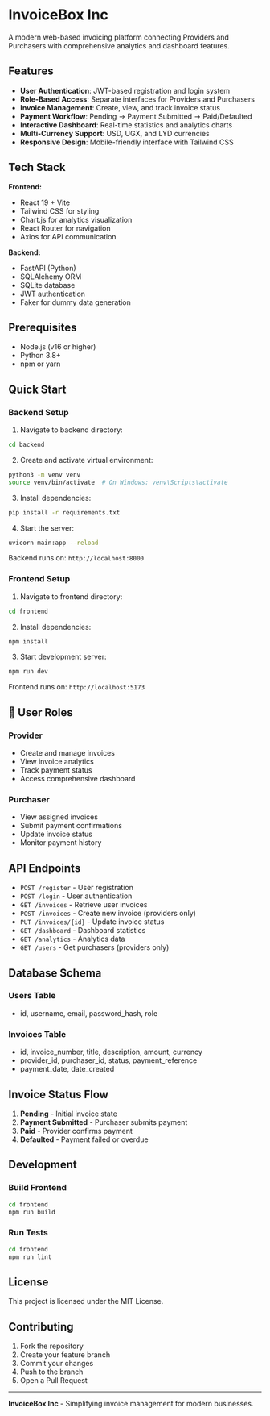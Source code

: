 # InvoiceBox Inc

A modern web-based invoicing platform connecting Providers and Purchasers with comprehensive analytics and dashboard features.

## Features

- **User Authentication**: JWT-based registration and login system
- **Role-Based Access**: Separate interfaces for Providers and Purchasers
- **Invoice Management**: Create, view, and track invoice status
- **Payment Workflow**: Pending → Payment Submitted → Paid/Defaulted
- **Interactive Dashboard**: Real-time statistics and analytics charts
- **Multi-Currency Support**: USD, UGX, and LYD currencies
- **Responsive Design**: Mobile-friendly interface with Tailwind CSS

## Tech Stack

**Frontend:**
- React 19 + Vite
- Tailwind CSS for styling
- Chart.js for analytics visualization
- React Router for navigation
- Axios for API communication

**Backend:**
- FastAPI (Python)
- SQLAlchemy ORM
- SQLite database
- JWT authentication
- Faker for dummy data generation

## Prerequisites

- Node.js (v16 or higher)
- Python 3.8+
- npm or yarn

## Quick Start

### Backend Setup

1. Navigate to backend directory:
```bash
cd backend
```

2. Create and activate virtual environment:
```bash
python3 -m venv venv
source venv/bin/activate  # On Windows: venv\Scripts\activate
```

3. Install dependencies:
```bash
pip install -r requirements.txt
```

4. Start the server:
```bash
uvicorn main:app --reload
```

Backend runs on: `http://localhost:8000`

### Frontend Setup

1. Navigate to frontend directory:
```bash
cd frontend
```

2. Install dependencies:
```bash
npm install
```

3. Start development server:
```bash
npm run dev
```

Frontend runs on: `http://localhost:5173`

## 👥 User Roles

### Provider
- Create and manage invoices
- View invoice analytics
- Track payment status
- Access comprehensive dashboard

### Purchaser
- View assigned invoices
- Submit payment confirmations
- Update invoice status
- Monitor payment history

## API Endpoints

- `POST /register` - User registration
- `POST /login` - User authentication
- `GET /invoices` - Retrieve user invoices
- `POST /invoices` - Create new invoice (providers only)
- `PUT /invoices/{id}` - Update invoice status
- `GET /dashboard` - Dashboard statistics
- `GET /analytics` - Analytics data
- `GET /users` - Get purchasers (providers only)

## Database Schema

### Users Table
- id, username, email, password_hash, role

### Invoices Table
- id, invoice_number, title, description, amount, currency
- provider_id, purchaser_id, status, payment_reference
- payment_date, date_created

## Invoice Status Flow

1. **Pending** - Initial invoice state
2. **Payment Submitted** - Purchaser submits payment
3. **Paid** - Provider confirms payment
4. **Defaulted** - Payment failed or overdue

## Development

### Build Frontend
```bash
cd frontend
npm run build
```

### Run Tests
```bash
cd frontend
npm run lint
```

## License

This project is licensed under the MIT License.

## Contributing

1. Fork the repository
2. Create your feature branch
3. Commit your changes
4. Push to the branch
5. Open a Pull Request

---

**InvoiceBox Inc** - Simplifying invoice management for modern businesses.